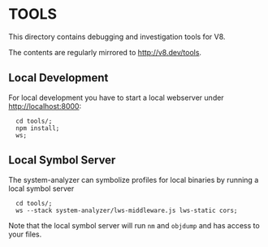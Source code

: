 # TOOLS

This directory contains debugging and investigation tools for V8.

The contents are regularly mirrored to <http://v8.dev/tools>.

## Local Development

For local development you have to start a local webserver under <http://localhost:8000>:
```
  cd tools/;
  npm install;
  ws;
```

## Local Symbol Server

The system-analyzer can symbolize profiles for local binaries by running a
local symbol server
```
  cd tools/;
  ws --stack system-analyzer/lws-middleware.js lws-static cors;
```
Note that the local symbol server will run `nm` and `objdump` and has access to
your files.